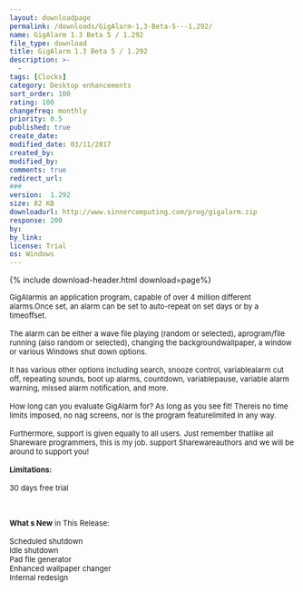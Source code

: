 ```yaml
---
layout: downloadpage
permalink: /downloads/GigAlarm-1,3-Beta-5---1,292/
name: GigAlarm 1.3 Beta 5 / 1.292
file_type: download
title: GigAlarm 1.3 Beta 5 / 1.292
description: >-
  -
tags: [Clocks]
category: Desktop enhancements
sort_order: 100
rating: 100
changefreq: monthly
priority: 0.5
published: true
create_date: 
modified_date: 03/11/2017
created_by: 
modified_by: 
comments: true
redirect_url: 
### 
version:  1.292
size: 82 KB
downloadurl: http://www.sinnercomputing.com/prog/gigalarm.zip
response: 200
by: 
by_link: 
license: Trial 
os: Windows
---
```


{% include download-header.html download=page%}

<p style="fix-download-text !important">
<p><font size="2"><p>GigAlarmis an application program, capable of over 4 million different alarms.Once set, an alarm can be set to auto-repeat on set days or by a timeoffset.<br />
<br />
The alarm can be either a wave file playing (random or selected), aprogram/file running (also random or selected), changing the backgroundwallpaper, a window or various Windows shut down options.<br />
<br />
It has various other options including search, snooze control, variablealarm cut off, repeating sounds, boot up alarms, countdown, variablepause, variable alarm warning, missed alarm notification, and more.<br />
<br />
How long can you evaluate GigAlarm for? As long as you see fit! Thereis no time limits imposed, no nag screens, nor is the program featurelimited in any way.<br />
<br />
Furthermore, support is given equally to all users. Just remember thatlike all Shareware programmers, this is my job. support Sharewareauthors and we will be around to support you!<br />
<br />
<span><strong>Limitations:</strong></span><br />
<br />
30 days free trial<br />
</p>
<div class="celltext_big"><br />
<br />
<strong>What s New</strong> in This Release:<br />
<br />
Scheduled shutdown <br />
Idle shutdown <br />
Pad file generator <br />
Enhanced wallpaper changer <br />
Internal redesign</div></p></p>
